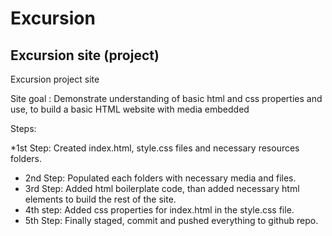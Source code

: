 # Excursion
## Excursion site (project)

Excursion project site

Site goal : Demonstrate understanding of basic html and css properties and use, to build a basic HTML website with media embedded

Steps:

*1st Step: Created index.html, style.css files and necessary resources folders.
* 2nd Step: Populated each folders with necessary media and files.
* 3rd Step: Added html boilerplate code, than added necessary html elements to build the rest of the site.
* 4th step: Added css properties for index.html in the style.css file.
* 5th Step: Finally staged, commit and pushed everything to github repo.
